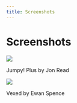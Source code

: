 ```yaml
---
title: Screenshots
---
```


# Screenshots

<div class="screenshot-landscape"><img src="/images/jumpy.png"></div>

<p class="caption">Jumpy! Plus by Jon Read</p>

<div class="screenshot-landscape"><img src="/images/vexed.png"></div>

<p class="caption">Vexed by Ewan Spence</p>
